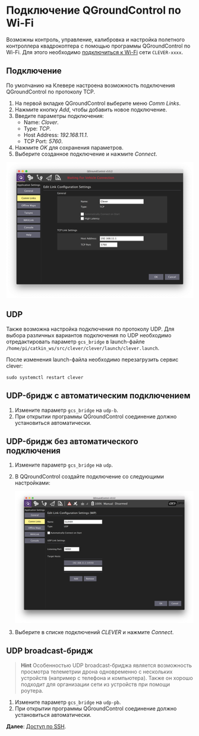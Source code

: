 # Подключение QGroundControl по Wi-Fi

Возможны контроль, управление, калибровка и настройка полетного контроллера квадрокоптера с помощью программы QGroundControl по Wi-Fi. Для этого необходимо [подключиться к Wi-Fi](wifi.md) сети `CLEVER-xxxx`.

## Подключение

По умолчанию на Клевере настроена возможность подключения QGroundControl по протоколу TCP.

1. На первой вкладке QGroundControl выберите меню *Comm Links*.
2. Нажмите кнопку *Add*, чтобы добавить новое подключение.
3. Введите параметры подключения:
    * Name: *Clover*.
    * Type: *TCP*.
    * Host Address: *192.168.11.1*.
    * TCP Port: *5760*.
4. Нажмите *OK* для сохранения параметров.
5. Выберите созданное подключение и нажмите *Connect*.

<img src="../assets/qgc-bridge-tcp.png" alt="Подключение QGroundControl к Клеверу через TCP">

## UDP

Также возможна настройка подключения по протоколу UDP. Для выбора различных вариантов подключения по UDP необходимо отредактировать параметр `gcs_bridge` в launch-файле `/home/pi/catkin_ws/src/clever/clever/launch/clever.launch`.

После изменения launch-файла необходимо перезагрузить сервис clever:

```(bash)
sudo systemctl restart clever
```

## UDP-бридж с автоматическим подключением

1. Измените параметр `gcs_bridge` на `udp-b`.
2. При открытии программы QGroundControl соединение должно установиться автоматически.

## UDP-бридж без автоматического подключения

1. Измените параметр `gcs_bridge` на `udp`.
2. В QQroundControl создайте подключение со следующими настройками:

    ![QGroundControl UDP connection](../assets/bridge_udp.png)

3. Выберите в списке подключений *CLEVER* и нажмите *Connect*.

## UDP broadcast-бридж

> **Hint** Особенностью UDP broadcast-бриджа является возможность просмотра телеметрии дрона одновременно с нескольких устройств (например с телефона и компьютера). Также он хорошо подходит для организации сети из устройств при помощи роутера.

1. Измените параметр `gcs_bridge` на `udp-pb`.
2. При открытии программы QGroundControl соединение должно установиться автоматически.

**Далее**: [Доступ по SSH](ssh.md).
